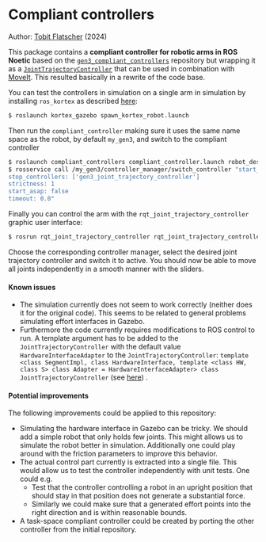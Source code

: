 # Compliant controllers

Author: [Tobit Flatscher](https://github.com/2b-t) (2024)



This package contains a **compliant controller for robotic arms in ROS Noetic** based on the [`gen3_compliant_controllers`](https://github.com/empriselab/gen3_compliant_controllers) repository but wrapping it as a [`JointTrajectoryController`](http://wiki.ros.org/joint_trajectory_controller) that can be used in combination with [MoveIt](https://moveit.ros.org/install/). This resulted basically in a rewrite of the code base.

You can test the controllers in simulation on a single arm in simulation by installing `ros_kortex` as described [here](https://github.com/Kinovarobotics/ros_kortex):

```bash
$ roslaunch kortex_gazebo spawn_kortex_robot.launch
```

Then run the `compliant_controller` making sure it uses the same name space as the robot, by default `my_gen3`, and switch to the compliant controller

```bash
$ roslaunch compliant_controllers compliant_controller.launch robot_description_parameter:=/my_gen3/robot_description __ns:=my_gen3
$ rosservice call /my_gen3/controller_manager/switch_controller "start_controllers: ['compliant_controller']
stop_controllers: ['gen3_joint_trajectory_controller']
strictness: 1
start_asap: false
timeout: 0.0"
```

Finally you can control the arm with the `rqt_joint_trajectory_controller` graphic user interface:

```bash
$ rosrun rqt_joint_trajectory_controller rqt_joint_trajectory_controller __ns:=my_gen3
```

Choose the corresponding controller manager, select the desired joint trajectory controller and switch it to active. You should now be able to move all joints independently in a smooth manner with the sliders.



#### Known issues

- The simulation currently does not seem to work correctly (neither does it for the original code). This seems to be related to general problems simulating effort interfaces in Gazebo.
- Furthermore the code currently requires modifications to ROS control to run. A template argument has to be added to the `JointTrajectoryController` with the default value `HardwareInterfaceAdapter` to the `JointTrajectoryController`: `template <class SegmentImpl, class HardwareInterface, template <class HW, class S> class Adapter = HardwareInterfaceAdapter> class JointTrajectoryController` (see [here](https://github.com/ros-controls/ros_controllers/blob/678b92adfd9242c93b78c066a8369c7665ea1421/joint_trajectory_controller/include/joint_trajectory_controller/joint_trajectory_controller.h#L178)) .



#### Potential improvements

The following improvements could be applied to this repository:

- Simulating the hardware interface in Gazebo can be tricky. We should add a simple robot that only holds few joints. This might allows us to simulate the robot better in simulation. Additionally one could play around with the friction parameters to improve this behavior.
- The actual control part currently is extracted into a single file. This would allow us to test the controller independently with unit tests. One could e.g.
  - Test that the controller controlling a robot in an upright position that should stay in that position does not generate a substantial force.
  - Similarly we could make sure that a generated effort points into the right direction and is within reasonable bounds.
- A task-space compliant controller could be created by porting the other controller from the initial repository.

